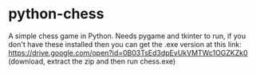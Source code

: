 # python-chess
A simple chess game in Python. Needs pygame and tkinter to run, if you don't have these installed then you can get the .exe version at this link: https://drive.google.com/open?id=0B03TsEd3dpEvUkVMTWc1OGZKZk0 (download, extract the zip and then run chess.exe)
